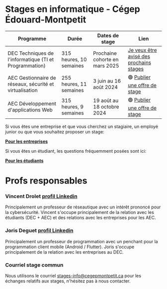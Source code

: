 # Stages en informatique - Cégep Édouard-Montpetit

| Programme     | Durée | Dates de stage | Lien
| ------------- | ------------- | ------------- | ------------- | 
| DEC Techniques de l'informatique (TI et Programmation) | 315 heures, 10 semaines | Prochaine cohorte en mars 2025 | [Je veux être avisé des prochains stages](https://forms.gle/HfQqqvLZJgyPe3J46)
| AEC Gestionnaire de réseaux, sécurité et virtualisation | 255 heures, 11 semaines | 3 juin au 16 août 2024 | 🟢 [Publier une offre de stage](https://forms.gle/fiKXJWsD4UF7wgbb8)
| AEC Développement d'applications Web | 315 heures, 9 semaines | 19 août au 18 octobre 2024 | 🟢 [Publier une offre de stage](https://forms.gle/fiKXJWsD4UF7wgbb8)

Si vous êtes une entreprise et que vous cherchez un stagiaire, un employé junior ou que vous souhaitez proposer un stage:

**[Pour les entreprises](entreprises)**

Si vous êtes un étudiant, les questions fréquemment posées sont ici:

**[Pour les étudiants](etudiants)**

# Profs responsables

### Vincent Drolet [profil Linkedin](https://www.linkedin.com/in/vdrolet)
Principalement un professeur de réseautique avec un intérêt prononcé pour la cybersécurité. Vincent s'occupe principalement de la relation avec les étudiants (DEC + AEC) et des relations avec les entreprises pour les AEC.

### Joris Deguet [profil Linkedin](https://www.linkedin.com/in/joris-deguet-463781a)
Principalement un professeur de programmation avec un penchant pour la programmation client mobile (Android / Flutter). Joris s'occupe principalement de la relation avec les entreprises au DEC.

### Courriel stage commun
Nous utilisons le courriel [stages-info@cegepmontpetit.ca](mailto:stages-info@cegepmontpetit.ca) pour les échanges relatifs aux stages, n'hésitez pas à nous contacter.
